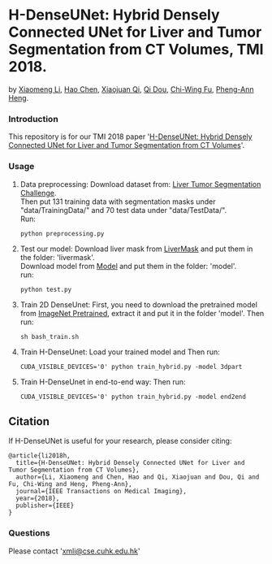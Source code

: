 # H-DenseUNet: Hybrid Densely Connected UNet for Liver and Tumor Segmentation from CT Volumes, TMI 2018. 
by [Xiaomeng Li](https://scholar.google.com/citations?user=uVTzPpoAAAAJ&hl=en), [Hao Chen](http://appsrv.cse.cuhk.edu.hk/~hchen/), [Xiaojuan Qi](https://xjqi.github.io/), [Qi Dou](http://appsrv.cse.cuhk.edu.hk/~qdou/), [Chi-Wing Fu](http://www.cse.cuhk.edu.hk/~cwfu/), [Pheng-Ann Heng](http://www.cse.cuhk.edu.hk/~pheng/). 

### Introduction

This repository is for our TMI 2018 paper '[H-DenseUNet: Hybrid Densely Connected UNet for Liver and Tumor Segmentation from CT Volumes](http://arxiv.org/pdf/1709.07330.pdf)'.


### Usage


1. Data preprocessing: 
   Download dataset from: [Liver Tumor Segmentation Challenge](https://drive.google.com/drive/folders/0B0vscETPGI1-Q1h1WFdEM2FHSUE).   
   Then put 131 training data with segmentation masks under "data/TrainingData/" and 70 test data under "data/TestData/".  
   Run:
   ```shell 
   python preprocessing.py 
   ```


2. Test our model:
   Download liver mask from [LiverMask](https://drive.google.com/file/d/14DFUoX877dWjaiau_5c5aI3j4JYxdEMm/view?usp=sharing) and put them in the folder: 'livermask'.   
   Download model from [Model](https://drive.google.com/file/d/1sZgqnqjF_M3Bv_9M2kkfPZyPTrIoVttB/view?usp=sharing) and put them in the folder: 'model'.   
   run:
   ```shell
   python test.py
   ```

3. Train 2D DenseUnet:
    First, you need to download the pretrained model from [ImageNet Pretrained](https://drive.google.com/file/d/195LqUBwueXqhmRcznK20S7AK6NtGEHBM/view?usp=sharing), extract it and put it in the folder 'model'.
    Then run:
   ```shell
   sh bash_train.sh
   ```

4. Train H-DenseUnet:
    Load your trained model and 
    Then run:
   ```shell
   CUDA_VISIBLE_DEVICES='0' python train_hybrid.py -model 3dpart
   ```

5. Train H-DenseUnet in end-to-end way:
    Then run:
   ```shell
   CUDA_VISIBLE_DEVICES='0' python train_hybrid.py -model end2end
   ```


## Citation

If H-DenseUNet is useful for your research, please consider citing:

	@article{li2018h,
	  title={H-DenseUNet: Hybrid Densely Connected UNet for Liver and Tumor Segmentation from CT Volumes},
	  author={Li, Xiaomeng and Chen, Hao and Qi, Xiaojuan and Dou, Qi and Fu, Chi-Wing and Heng, Pheng-Ann},
	  journal={IEEE Transactions on Medical Imaging},
	  year={2018},
	  publisher={IEEE}
	}

### Questions

Please contact 'xmli@cse.cuhk.edu.hk'

